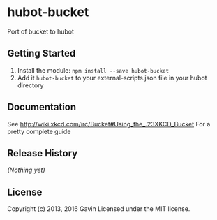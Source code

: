 # hubot-bucket

Port of bucket to hubot

## Getting Started

1. Install the module: `npm install --save hubot-bucket`
2. Add it `hubot-bucket` to your external-scripts.json file in your hubot directory

## Documentation

See http://wiki.xkcd.com/irc/Bucket#Using_the_.23XKCD_Bucket For a pretty complete guide

## Release History
_(Nothing yet)_

## License
Copyright (c) 2013, 2016 Gavin
Licensed under the MIT license.
